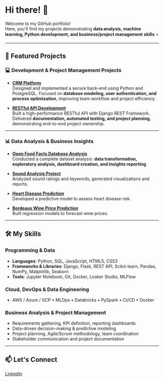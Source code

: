 # Hi there! 👋

Welcome to my GitHub portfolio!  
Here, you'll find my projects demonstrating **data analysis, machine learning, Python development, and business/project management skills** ⭐️

---

## 🌟 Featured Projects 

### 💻 Development & Project Management Projects
- **[CRM Platform](https://github.com/alinacharon/Epic_Events)**  
  Designed and implemented a secure back-end using Python and PostgreSQL. Focused on **database modeling, user authentication, and process optimization**, improving team workflow and project efficiency.

- **[RESTful API Development](https://github.com/alinacharon/SoftDesk)**  
  Built a high-performance RESTful API with Django REST Framework. Delivered **documentation, automated testing, and project planning**, demonstrating end-to-end project ownership.

---

### 📊 Data Analysis & Business Insights

- **[Open Food Facts Database Analysis](https://github.com/alinacharon/nutrition_analysis.git)**  
  Conducted a complete dataset analysis: **data transformation, exploratory analysis, dashboard creation, and insights reporting**.

- **[Sound Analysis Project](https://github.com/alinacharon/STS_FR)**  
  Analyzed sound ratings and keywords, generated visualizations and reports.

- **[Heart Disease Prediction](https://github.com/alinacharon/predicting_heart_disease)**  
  Developed a predictive model to assess heart disease risk.

- **[Bordeaux Wine Price Prediction](https://github.com/alinacharon/bordeaux-wine-price-prediction)**  
  Built regression models to forecast wine prices.

---

## 🛠 My Skills 

### Programming & Data
- **Languages**: Python, SQL, JavaScript, HTML5, CSS3  
- **Frameworks & Libraries**: Django, Flask, REST API, Scikit-learn, Pandas, NumPy, Matplotlib, Seaborn  
- **Tools**: Jupyter Notebook, Git, Docker, Looker Studio, MLFlow  

### Cloud, DevOps & Data Engineering
- AWS / Azure / GCP • MLOps • Databricks • PySpark • CI/CD • Docker  

### Business Analysis & Project Management
- Requirements gathering, KPI definition, reporting dashboards  
- Data-driven decision-making & predictive modeling  
- Project planning, Agile/Scrum methodology, team coordination  
- Stakeholder communication and project documentation  

---

## 📫 Let's Connect
[LinkedIn](https://www.linkedin.com/in/alina-charon/)
